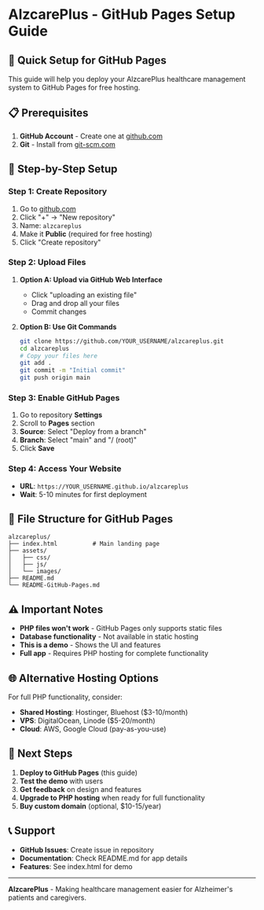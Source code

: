 # AlzcarePlus - GitHub Pages Setup Guide

## 🚀 Quick Setup for GitHub Pages

This guide will help you deploy your AlzcarePlus healthcare management system to GitHub Pages for free hosting.

## 📋 Prerequisites

1. **GitHub Account** - Create one at [github.com](https://github.com)
2. **Git** - Install from [git-scm.com](https://git-scm.com)

## 🔧 Step-by-Step Setup

### Step 1: Create Repository
1. Go to [github.com](https://github.com)
2. Click "+" → "New repository"
3. Name: `alzcareplus`
4. Make it **Public** (required for free hosting)
5. Click "Create repository"

### Step 2: Upload Files
1. **Option A: Upload via GitHub Web Interface**
   - Click "uploading an existing file"
   - Drag and drop all your files
   - Commit changes

2. **Option B: Use Git Commands**
   ```bash
   git clone https://github.com/YOUR_USERNAME/alzcareplus.git
   cd alzcareplus
   # Copy your files here
   git add .
   git commit -m "Initial commit"
   git push origin main
   ```

### Step 3: Enable GitHub Pages
1. Go to repository **Settings**
2. Scroll to **Pages** section
3. **Source**: Select "Deploy from a branch"
4. **Branch**: Select "main" and "/ (root)"
5. Click **Save**

### Step 4: Access Your Website
- **URL**: `https://YOUR_USERNAME.github.io/alzcareplus`
- **Wait**: 5-10 minutes for first deployment

## 📁 File Structure for GitHub Pages

```
alzcareplus/
├── index.html          # Main landing page
├── assets/
│   ├── css/
│   ├── js/
│   └── images/
├── README.md
└── README-GitHub-Pages.md
```

## ⚠️ Important Notes

- **PHP files won't work** - GitHub Pages only supports static files
- **Database functionality** - Not available in static hosting
- **This is a demo** - Shows the UI and features
- **Full app** - Requires PHP hosting for complete functionality

## 🌐 Alternative Hosting Options

For full PHP functionality, consider:
- **Shared Hosting**: Hostinger, Bluehost ($3-10/month)
- **VPS**: DigitalOcean, Linode ($5-20/month)
- **Cloud**: AWS, Google Cloud (pay-as-you-use)

## 🎯 Next Steps

1. **Deploy to GitHub Pages** (this guide)
2. **Test the demo** with users
3. **Get feedback** on design and features
4. **Upgrade to PHP hosting** when ready for full functionality
5. **Buy custom domain** (optional, $10-15/year)

## 📞 Support

- **GitHub Issues**: Create issue in repository
- **Documentation**: Check README.md for app details
- **Features**: See index.html for demo

---

**AlzcarePlus** - Making healthcare management easier for Alzheimer's patients and caregivers.
